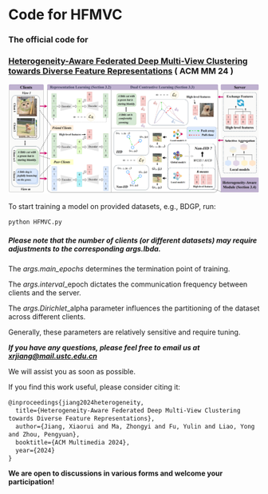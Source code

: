 # Code for HFMVC



### The official code for

### [Heterogeneity-Aware Federated Deep Multi-View Clustering towards Diverse Feature Representations](https://dl.acm.org/doi/10.1145/3664647.3681302#)  ( ACM MM 24 )



![framework](./pic/framework.png)



To start training a model on provided datasets, e.g., BDGP, run:

```python
python HFMVC.py
```



##### Please note that the number of clients (or different datasets) may require adjustments to the corresponding *args.lbda.*



The *args.main_epochs* determines the termination point of training.



The *args.interval*_epoch dictates the communication frequency between clients and the server.



The *args.Dirichlet*_alpha parameter influences the partitioning of the dataset across different clients.



Generally, these parameters are relatively sensitive and require tuning.



_**If you have any questions, please feel free to email us at xrjiang@mail.ustc.edu.cn**_



We will assist you as soon as possible.



If you find this work useful, please consider citing it:



```
@inproceedings{jiang2024heterogeneity,
  title={Heterogeneity-Aware Federated Deep Multi-View Clustering towards Diverse Feature Representations},
  author={Jiang, Xiaorui and Ma, Zhongyi and Fu, Yulin and Liao, Yong and Zhou, Pengyuan},
  booktitle={ACM Multimedia 2024},
  year={2024}
}
```



**We are open to discussions in various forms and welcome your participation!**



